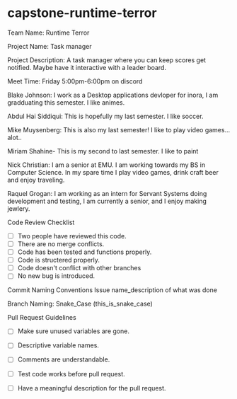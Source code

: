# capstone-runtime-terror

Team Name: Runtime Terror

Project Name: Task manager

Project Description: A task manager where you can keep scores get notified. Maybe have it interactive with a leader board. 

Meet Time: Friday 5:00pm-6:00pm on discord

Blake Johnson:
I work as a Desktop applications devloper for inora, I am gradduating this semester. I like animes. 

Abdul Hai Siddiqui: This is hopefully my last semester. I like soccer.

Mike Muysenberg: This is also my last semester! I like to play video games... alot..

Miriam Shahine- This is my second to last semester. I like to paint

Nick Christian: I am a senior at EMU. I am working towards my BS in Computer Science. In my spare time I play video games, drink craft beer and enjoy traveling.

Raquel Grogan:
I am working as an intern for Servant Systems doing development and testing, I am currently a senior, and I enjoy making jewlery. 



Code Review Checklist 
- [ ] Two people have reviewed this code.
- [ ] There are no merge conflicts.
- [ ] Code has been tested and functions properly. 
- [ ] Code is structered properly. 
- [ ] Code doesn't conflict with other branches
- [ ] No new bug is introduced. 

Commit Naming Conventions 
Issue name_description of what was done 

Branch Naming: Snake_Case (this_is_snake_case)

Pull Request Guidelines 
- [ ] Make sure unused variables are gone.
- [ ] Descriptive variable names. 
- [ ] Comments are understandable. 
- [ ] Test code works before pull request. 
- [ ] Have a meaningful description for the pull request. 

 



